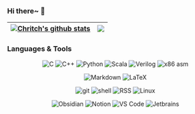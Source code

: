 ### Hi there~ 👋

<!-- 显示star等信息 -->
| <a href="https://github.com/anuraghazra/github-readme-stats"><img align="center" src="https://github-readme-stats.vercel.app/api?username=Zerokei&show_icons=true&include_all_commits=true&theme=buefy&hide_border=true" alt="Chritch's github stats" /></a> | <a href="https://github.com/anuraghazra/github-readme-stats"><img align="center" src="https://github-readme-stats.vercel.app/api/top-langs/?username=Zerokei&layout=compact&theme=buefy&hide_border=true" /></a> |
| ------------- | ------------- |

### Languages & Tools
<p align="center">
<img src="https://img.shields.io/badge/-C-a8b9cc?logo=c&logoColor=fff" alt="C" />
<img src="https://img.shields.io/badge/-C%2B%2B-00599c?logo=c%2B%2B&logoColor=fff" alt="C++" /> 
<img src="https://img.shields.io/badge/-Python-3776ab?logo=python&logoColor=fff" alt="Python" /> 
<img src="https://img.shields.io/badge/-Scala-c02300?logo=scala&logoColor=fff" alt="Scala" />
<img src="https://img.shields.io/badge/Verilog-bfbaf6?logo=v&logoColor=fff" alt="Verilog" />
<img src="https://img.shields.io/badge/-x86%20asm-0071C5?logo=intel&logoColor=fff" alt="x86 asm" />
</p>

<p align="center">
<img src="https://img.shields.io/badge/-Markdown-555555?logo=markdown&logoColor=fff" alt="Markdown" />
<img src="https://img.shields.io/badge/-LaTeX-111111?logo=latex&logoColor=fff" alt="LaTeX" />
</p>

<p align="center">
<img src="https://img.shields.io/badge/-git-F05032?logo=git&logoColor=fff" alt="git" />
<img src="https://img.shields.io/badge/-shell-4EAA25?logo=gnu%20bash&logoColor=fff" alt="shell" /> 
<img src="https://img.shields.io/badge/-RSS-FD6737?logo=rss&logoColor=fff" alt="RSS" /> 
<img src="https://img.shields.io/badge/-Linux-FCC624?logo=linux&logoColor=000" alt="Linux" />
</p>

<p align="center">
<img src="https://img.shields.io/badge/-Obsidian-8E2FFA?logo=obsidian&logoColor=fff" alt="Obsidian" />
<img src="https://img.shields.io/badge/-Notion-000000?logo=notion&logoColor=fff" alt="Notion" /> 
<img src="https://img.shields.io/badge/-VS%20Code-1f88ce?logo=visual%20studio%20code&logoColor=fff" alt="VS Code" /> 
<img src="https://img.shields.io/badge/-Jetbrains%20IDE-e1502b?logo=jetbrains&logoColor=fff" alt="Jetbrains" />
</p>
